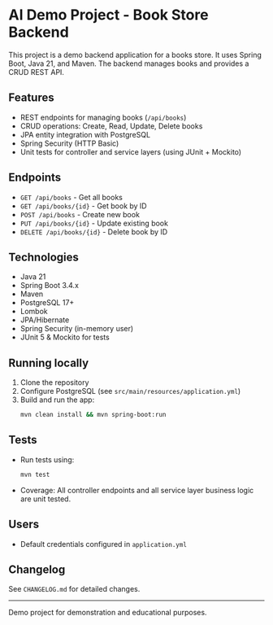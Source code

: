 # AI Demo Project - Book Store Backend

This project is a demo backend application for a books store. It uses Spring Boot, Java 21, and Maven. The backend manages books and provides a CRUD REST API.

## Features
- REST endpoints for managing books (`/api/books`)
- CRUD operations: Create, Read, Update, Delete books
- JPA entity integration with PostgreSQL
- Spring Security (HTTP Basic)
- Unit tests for controller and service layers (using JUnit + Mockito)

## Endpoints
- `GET /api/books` - Get all books
- `GET /api/books/{id}` - Get book by ID
- `POST /api/books` - Create new book
- `PUT /api/books/{id}` - Update existing book
- `DELETE /api/books/{id}` - Delete book by ID

## Technologies
- Java 21
- Spring Boot 3.4.x
- Maven
- PostgreSQL 17+
- Lombok
- JPA/Hibernate
- Spring Security (in-memory user)
- JUnit 5 & Mockito for tests

## Running locally
1. Clone the repository
2. Configure PostgreSQL (see `src/main/resources/application.yml`)
3. Build and run the app:
   ```bash
   mvn clean install && mvn spring-boot:run
   ```

## Tests
- Run tests using:
  ```bash
  mvn test
  ```
- Coverage: All controller endpoints and all service layer business logic are unit tested.

## Users
- Default credentials configured in `application.yml`

## Changelog
See `CHANGELOG.md` for detailed changes.

---
Demo project for demonstration and educational purposes.